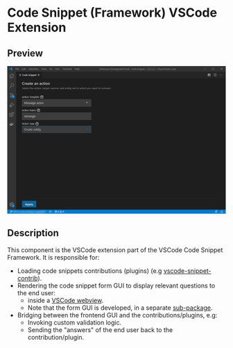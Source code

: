 # Code Snippet (Framework) VSCode Extension

## Preview

![form gui screenshot](./resources/preview.png)

## Description

This component is the VSCode extension part of the VSCode Code Snippet Framework.
It is responsible for:

- Loading code snippets contributions (plugins) (e.g [vscode-snippet-contrib](../../examples)).
- Rendering the code snippet form GUI to display relevant questions to the end user:
  - inside a [VSCode webview](https://code.visualstudio.com/api/extension-guides/webview).
  - Note that the form GUI is developed, in a separate [sub-package](../frontend).
- Bridging between the frontend GUI and the contributions/plugins, e.g:
  - Invoking custom validation logic.
  - Sending the "answers" of the end user back to the contribution/plugin.
